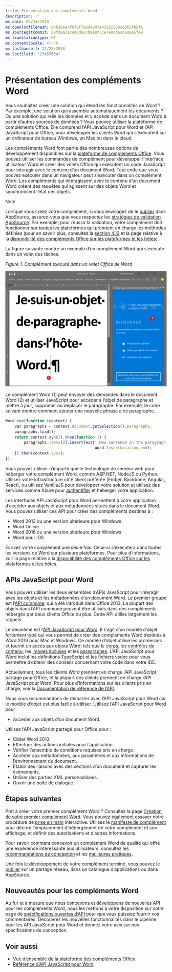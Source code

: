 ```yaml
---
title: Présentation des compléments Word
description: ''
ms.date: 09/24/2018
ms.openlocfilehash: 64b306e7f0f6f706da047a4358150bcc0b5f85fe
ms.sourcegitcommit: 60fd8a3ac4a6d66cb9e075ce7e0cde3c888a5fe9
ms.translationtype: HT
ms.contentlocale: fr-FR
ms.lasthandoff: 12/28/2018
ms.locfileid: "27457634"
---
```

# <a name="word-add-ins-overview"></a>Présentation des compléments Word

Vous souhaitez créer une solution qui étend les fonctionnalités de Word ? Par exemple, une solution qui assemble automatiquement les documents ? Ou une solution qui relie les données et y accède dans un document Word à partir d’autres sources de données ? Vous pouvez utiliser la plateforme de compléments Office. Elle comprend l’API JavaScript pour Word et l’API JavaScript pour Office, pour développer les clients Word qui s’exécutent sur un ordinateur de bureau Windows, un Mac ou dans le cloud.

Les compléments Word font partie des nombreuses options de développement disponibles sur la [plateforme de compléments Office](../overview/office-add-ins.md). Vous pouvez utiliser les commandes de complément pour développer l’interface utilisateur Word et créer des volets Office qui exécutent un code JavaScript pour interagir avec le contenu d’un document Word. Tout code que vous pouvez exécuter dans un navigateur peut s’exécuter dans un complément Word. Les compléments qui interagissent avec le contenu d’un document Word créent des requêtes qui agissent sur des objets Word et synchronisent l’état des objets. 

> [!NOTE]
> Lorsque vous créez votre complément, si vous envisagez de le [publier](../publish/publish.md) dans AppSource, assurez-vous que vous respectez les [stratégies de validation AppSource](https://docs.microsoft.com/office/dev/store/validation-policies). Par exemple, pour réussir la validation, votre complément doit fonctionner sur toutes les plateformes qui prennent en charge les méthodes définies (pour en savoir plus, consultez la [section 4.12](https://docs.microsoft.com/office/dev/store/validation-policies#4-apps-and-add-ins-behave-predictably) et la page relative à la [disponibilité des compléments Office sur les plateformes et les hôtes](../overview/office-add-in-availability.md)).

La figure suivante montre un exemple d’un complément Word qui s’exécute dans un volet des tâches.

*Figure 1. Complément exécuté dans un volet Office de Word*

![Complément exécuté dans un volet Office de Word](../images/word-add-in-show-host-client.png)

Le complément Word (1) peut envoyer des demandes dans le document Word (2) et utiliser JavaScript pour accéder à l’objet de paragraphe et mettre à jour, supprimer ou déplacer le paragraphe. Par exemple, le code suivant montre comment ajouter une nouvelle phrase à ce paragraphe.

```js
Word.run(function (context) {
    var paragraphs = context.document.getSelection().paragraphs;
    paragraphs.load();
    return context.sync().then(function () {
        paragraphs.items[0].insertText(' New sentence in the paragraph.',
                                       Word.InsertLocation.end);
    }).then(context.sync);
});

```

Vous pouvez utiliser n’importe quelle technologie de serveur web pour héberger votre complément Word, comme ASP.NET, NodeJS ou Python. Utilisez votre infrastructure côté client préférée (Ember, Backbone, Angular, React), ou utilisez VanillaJS pour développer votre solution et utilisez des services comme Azure pour [authentifier](../develop/use-the-oauth-authorization-framework-in-an-office-add-in.md) et héberger votre application.

Les interfaces API JavaScript pour Word permettent à votre application d’accéder aux objets et aux métadonnées situés dans le document Word. Vous pouvez utiliser ces API pour créer des compléments destinés à :

* Word 2013 ou une version ultérieure pour Windows
* Word Online
* Word 2016 ou une version ultérieure pour Windows
* Word pour iOS

Écrivez votre complément une seule fois. Celui-ci s’exécutera dans toutes les versions de Word sur plusieurs plateformes. Pour plus d’informations, voir la page relative à la [disponibilité des compléments Office sur les plateformes et les hôtes](../overview/office-add-in-availability.md).

## <a name="javascript-apis-for-word"></a>APIs JavaScript pour Word

Vous pouvez utiliser les deux ensembles d’APIs JavaScript pour interagir avec les objets et les métadonnées d’un document Word. Le premier groupe est l’[API commune](../reference/javascript-api-for-office.md), qui a été introduit dans Office 2013. La plupart des objets dans l’API commune peuvent être utilisés dans des compléments hébergés par deux clients Office ou plus. Cette API utilise largement les rappels.

Le deuxième est l’[API JavaScript pour Word](../reference/overview/word-add-ins-reference-overview.md). Il s’agit d’un modèle d’objet fortement typé qui vous permet de créer des compléments Word destinés à Word 2016 pour Mac et Windows. Ce modèle d’objet utilise les promesses et fournit un accès aux objets Word, tels que le [corps](/javascript/api/word/word.body), les [contrôles de contenu](/javascript/api/word/word.contentcontrol), les [images incluses](/javascript/api/word/word.inlinepicture) et les [paragraphes](/javascript/api/word/word.paragraph). L’API JavaScript pour Word inclut les définitions TypeScript et les fichiers vsdoc pour vous permettre d’obtenir des conseils concernant votre code dans votre IDE.

Actuellement, tous les clients Word prennent en charge l’API JavaScript partagé pour Office, et la plupart des clients prennent en charge l’API JavaScript pour Word. Pour plus d’informations sur les clients pris en charge, voir la [Documentation de référence de l’API](https://docs.microsoft.com/office/dev/add-ins/reference/javascript-api-for-office?product=word).

Nous vous recommandons de démarrer avec l’API JavaScript pour Word car le modèle d’objet est plus facile à utiliser. Utilisez l’API JavaScript pour Word pour :

* Accéder aux objets d’un document Word.

Utilisez l’API JavaScript partagé pour Office pour :

* Cibler Word 2013.
* Effectuer des actions initiales pour l’application.
* Vérifier l’ensemble de conditions requises pris en charge.
* Accéder aux métadonnées, aux paramètres et aux informations de l’environnement du document.
* Établir des liaisons avec des sections d’un document et capturer les événements.
* Utiliser des parties XML personnalisées.
* Ouvrir une boîte de dialogue.

## <a name="next-steps"></a>Étapes suivantes

Prêt à créer votre premier complément Word ? Consultez la page [Création de votre premier complément Word](word-add-ins.md). Vous pouvez également essayer notre procédure de [prise en main](https://docs.microsoft.com/office/dev/add-ins/?product=Word) interactive. Utilisez le [manifeste de complément](../develop/add-in-manifests.md) pour décrire l’emplacement d’hébergement de votre complément et son affichage, et définir des autorisations et d’autres informations.

Pour savoir comment concevoir un complément Word de qualité qui offre une expérience intéressante aux utilisateurs, consultez les [recommandations de conception](../design/add-in-design.md) et les [meilleures pratiques](../concepts/add-in-development-best-practices.md).

Une fois le développement de votre complément terminé, vous pouvez le [publier](../publish/publish.md) sur un partage réseau, dans un catalogue d’applications ou dans AppSource.

## <a name="whats-coming-up-for-word-add-ins"></a>Nouveautés pour les compléments Word

Au fur et à mesure que nous concevons et développons de nouvelles API pour les compléments Word, nous les mettons à votre disposition sur notre page de [spécifications ouvertes d’API](https://docs.microsoft.com/office/dev/add-ins/reference/openspec) pour que vous puissiez fournir vos commentaires. Découvrez les nouvelles fonctionnalités dans le pipeline pour les API JavaScript pour Word et donnez votre avis sur nos spécifications de conception.

## <a name="see-also"></a>Voir aussi

* [Vue d’ensemble de la plateforme des compléments Office](../overview/office-add-ins.md)
* [Référence d’API JavaScript pour Word](https://docs.microsoft.com/office/dev/add-ins/reference/overview/word-add-ins-reference-overview)

